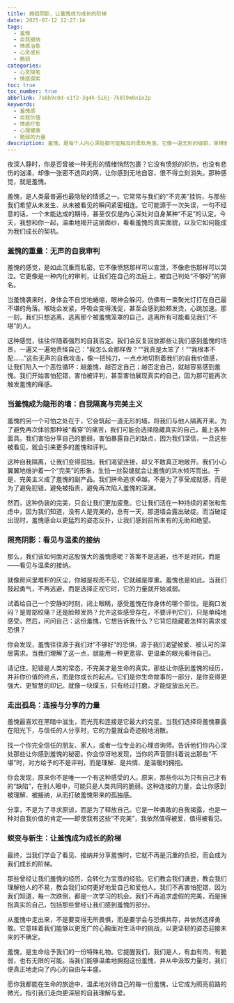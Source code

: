 ```yaml
---
title: 拥抱阴影，让羞愧成为成长的阶梯
date: 2025-07-12 12:27:14
tags:
  - 羞愧
  - 自我接纳
  - 情感治愈
  - 心灵成长
  - 脆弱
categories:
  - 心灵随笔
  - 情感探索
toc: true
toc_number: true
abbrlink: 7a8b9c0d-e1f2-3g4h-5i6j-7k8l9m0n1o2p
keywords:
  - 羞愧感
  - 自我价值
  - 情感疗愈
  - 心理健康
  - 脆弱的力量
description: 羞愧，是每个人内心深处都可能触及的柔软角落。它像一道无形的枷锁，束缚着我们，让我们渴望隐藏。但当我们学会温柔地审视它，理解它，甚至拥抱它时，羞愧便不再是负担，而是一束光，指引我们走向更深层的自我接纳与成长。这篇文章，将带你一同探索羞愧的本质，以及如何将其转化为滋养心灵的力量。
---
```


夜深人静时，你是否曾被一种无形的情绪悄然包裹？它没有愤怒的炽热，也没有悲伤的汹涌，却像一张密不透风的网，让你感到无地自容，恨不得立刻消失。那种感觉，就是羞愧。

羞愧，是人类最普遍也最隐秘的情感之一。它常常与我们的“不完美”挂钩，与那些我们希望从未发生、从未被看见的瞬间紧密相连。它可能源于一次失误，一句不经意的话，一个未能达成的期待，甚至仅仅是内心深处对自身某种“不足”的认定。今天，我想和你一起，温柔地揭开这层面纱，看看羞愧的真实面貌，以及它如何能成为我们成长的契机。

### 羞愧的重量：无声的自我审判

羞愧的感觉，是如此沉重而私密。它不像愤怒那样可以宣泄，不像悲伤那样可以哭泣。它更像是一种内化的审判，让我们在自己的法庭上，被自己判处“不够好”的罪名。

当羞愧袭来时，身体会不自觉地蜷缩，眼神会躲闪，仿佛有一束聚光灯打在自己最不堪的角落。喉咙会发紧，呼吸会变得浅促，甚至会感到脸颊发烫，心跳加速。那一刻，我们只想逃离，逃离那个被羞愧笼罩的自己，逃离所有可能看见我们“不堪”的人。

这种感觉，往往伴随着强烈的自我否定。我们会反复回放那些让我们感到羞愧的场景，一遍又一遍地责怪自己：“我怎么会那样做？”“我真是太笨了！”“我根本不配……”这些无声的自我攻击，像一把钝刀，一点点地切割着我们的自我价值感，让我们陷入一个恶性循环：越羞愧，越否定自己；越否定自己，就越容易感到羞愧。我们开始害怕犯错，害怕被评判，甚至害怕展现真实的自己，因为那可能再次触发羞愧的痛感。

### 当羞愧成为隐形的墙：自我隔离与完美主义

羞愧的另一个可怕之处在于，它会筑起一道无形的墙，将我们与他人隔离开来。为了避免再次体验那种被“看穿”的痛苦，我们可能会选择隐藏真实的自己，戴上各种面具。我们害怕分享自己的脆弱，害怕暴露自己的缺点，因为我们深信，一旦这些被看见，就会引来更多的羞愧和评判。

这种自我隔离，让我们变得孤独。我们渴望连接，却又不敢真正地敞开。我们小心翼翼地维护着一个“完美”的形象，生怕一丝裂缝就会让羞愧的洪水倾泻而出。于是，完美主义成了羞愧的副产品。我们拼命追求卓越，不是为了享受成就感，而是为了避免犯错，避免被指责，避免再次陷入羞愧的深渊。

然而，这种伪装的完美，只会让我们更加疲惫。它让我们活在一种持续的紧张和焦虑中，因为我们知道，没有人是完美的，总有一天，那道墙会露出破绽。而当破绽出现时，羞愧感会以更猛烈的姿态反扑，让我们感到前所未有的无助和绝望。

### 照亮阴影：看见与温柔的接纳

那么，我们该如何面对这股强大的羞愧感呢？答案不是逃避，也不是对抗，而是——看见与温柔的接纳。

就像房间里堆积的灰尘，你越是视而不见，它就越是厚重。羞愧也是如此。当我们鼓起勇气，不再逃避，而是选择正视它时，它的力量就开始减弱。

试着给自己一个安静的时刻，闭上眼睛，感受羞愧在你身体的哪个部位。是胸口发闷？是胃部绞痛？还是脸颊发热？允许这些感受存在，不要评判它们，只是单纯地感受。然后，问问自己：这份羞愧，它想告诉我什么？它背后隐藏着怎样的需求或恐惧？

你会发现，羞愧往往源于我们对“不够好”的恐惧，源于我们渴望被爱、被认可的深层需求。当我们理解了这一点，就能用一种更宽容、更温柔的眼光看待自己。

请记住，犯错是人类的常态，不完美才是生命的真实。那些让你感到羞愧的经历，并非你价值的终点，而是你成长的起点。它们是你生命故事的一部分，是你变得更强大、更智慧的印记。就像一块璞玉，只有经过打磨，才能绽放出光芒。

### 走出孤岛：连接与分享的力量

羞愧最喜欢在黑暗中滋生，而光亮和连接是它最大的克星。当我们选择将羞愧暴露在阳光下，与信任的人分享时，它的力量就会奇迹般地消散。

找一个你完全信任的朋友、家人，或者一位专业的心理咨询师。告诉他们你内心深处那些让你感到羞愧的秘密。你会惊讶地发现，当你的声音颤抖着说出那些“不堪”时，对方给予的不是评判，而是理解、是共情、是温暖的拥抱。

你会发现，原来你不是唯一一个有这种感受的人。原来，那些你以为只有自己才有的“缺陷”，在别人眼中，可能只是人类共同的脆弱。这种连接的力量，会让你感到被理解、被接纳，从而打破羞愧带来的孤独感。

分享，不是为了寻求原谅，而是为了释放自己。它是一种勇敢的自我揭露，也是一种对自我价值的肯定——即使我有这些“不完美”，我依然值得被爱，值得被看见。

### 蜕变与新生：让羞愧成为成长的阶梯

最终，当我们学会了看见、接纳并分享羞愧时，它就不再是沉重的负担，而会成为我们成长的阶梯。

那些曾经让我们羞愧的经历，会转化为宝贵的经验。它们教会我们谦逊，教会我们理解他人的不易，教会我们如何更好地爱自己和爱他人。我们不再害怕犯错，因为我们知道，每一次跌倒，都是一次学习的机会。我们不再追求虚假的完美，而是拥抱真实的自己，包括那些曾经让我们感到羞愧的部分。

从羞愧中走出来，不是要变得无所畏惧，而是要学会与恐惧共存，并依然选择勇敢。它意味着我们能够以更宽广的心胸面对生活中的挑战，以更坚韧的姿态迎接未来的不确定。

羞愧，是生命给予我们的一份特殊礼物。它提醒我们，我们是人，有血有肉，有脆弱，也有无限的可能。当我们能够温柔地拥抱这份羞愧，并从中汲取力量时，我们便真正地走向了内心的自由与丰盛。

愿你我都能在生命的旅途中，温柔地对待自己的每一份羞愧，让它成为照亮前路的微光，指引我们走向更深层的自我理解与爱。
